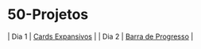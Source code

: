 # 50-Projetos


| Dia 1  | [Cards Expansivos](https://chrisrl95.github.io/50-Projetos/Expanding-cards/)                             |
| Dia 2  | [Barra de Progresso](https://chrisrl95.github.io/50-Projetos/Progress-bar/)                              |